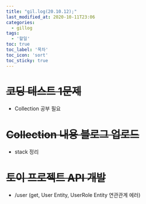 ```yaml
---
title: "gil.log(20.10.12);"
last_modified_at: 2020-10-11T23:06
categories: 
  - gillog
tags: 
  - '할일'
toc: true
toc_label: '목차'
toc_icon: 'sort'
toc_sticky: true
---
```

# ~~코딩 테스트 1문제~~

- Collection 공부 필요

# ~~Collection 내용 블로그 업로드~~

- stack 정리

# ~~토이 프로젝트 API 개발~~

- /user (get, User Entity, UserRole Entity 연관관계 에러)